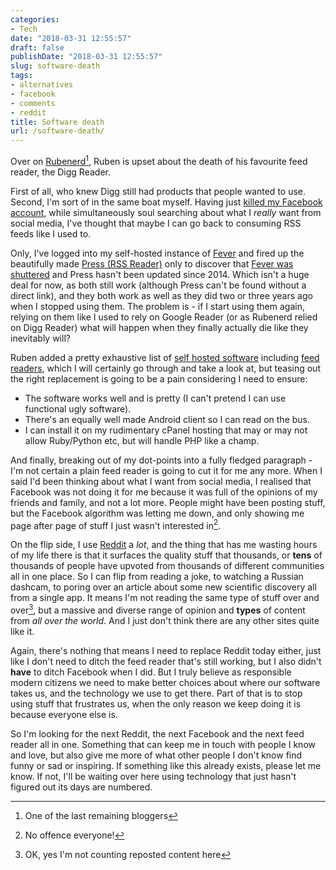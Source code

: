 ```yaml
---
categories:
- Tech
date: "2018-03-31 12:55:57"
draft: false
publishDate: "2018-03-31 12:55:57"
slug: software-death
tags:
- alternatives
- facebook
- comments
- reddit
title: Software death
url: /software-death/
---
```


Over on [Rubenerd](//rubenerd.com/goodbye-digg-reader/)[^lasthope], Ruben is upset about the death of his favourite feed reader, the Digg Reader.

First of all, who knew Digg still had products that people wanted to use. Second, I'm sort of in the same boat myself. Having just [killed my Facebook account](/unfriendly/), while simultaneously soul searching about what I *really* want from social media, I've thought that maybe I can go back to consuming RSS feeds like I used to.

Only, I've logged into my self-hosted instance of [Fever](//feedafever.com) and fired up the beautifully made [Press (RSS Reader)](//play.google.com/store/apps/details?id=com.twentyfivesquares.press) only to discover that [Fever was shuttered](//shauninman.com/archive/2016/12/24/goodbye_mint_goodbye_fever) and Press hasn't been updated since 2014. Which isn't a huge deal for now, as both still work (although Press can't be found without a direct link), and they both work as well as they did two or three years ago when I stopped using them. The problem is - if I start using them again, relying on them like I used to rely on Google Reader (or as Rubenerd relied on Digg Reader) what will happen when they finally actually die like they inevitably will?

Ruben added a pretty exhaustive list of [self hosted software](//github.com/Kickball/awesome-selfhosted/blob/master/README.md) including [feed readers](//github.com/Kickball/awesome-selfhosted/blob/master/README.md#feed-readers), which I will certainly go through and take a look at, but teasing out the right replacement is going to be a pain considering I need to ensure:

-   The software works well and is pretty (I can't pretend I can use
    functional ugly software).
-   There's an equally well made Android client so I can read on
    the bus.
-   I can install it on my rudimentary cPanel hosting that may or may
    not allow Ruby/Python etc, but will handle PHP like a champ.

And finally, breaking out of my dot-points into a fully fledged paragraph - I'm not certain a plain feed reader is going to cut it for me any more. When I said I'd been thinking about what I want from social media, I realised that Facebook was not doing it for me because it was full of the opinions of my friends and family, and not a lot more. People might have been posting stuff, but the Facebook algorithm was letting me down, and only showing me page after page of stuff I just wasn't interested in[^offensive].

On the flip side, I use [Reddit](//reddit.com) a *lot*, and the thing that has me wasting hours of my life there is that it surfaces the quality stuff that thousands, or **tens** of thousands of people have upvoted from thousands of different communities all in one place. So I can flip from reading a joke, to watching a Russian dashcam, to poring over an article about some new scientific discovery all from a single app. It means I'm not reading the same type of stuff over and over[^minusreposts], but a massive and diverse range of opinion and **types** of content from *all over the world*. And I just don't think there are any other sites quite like it.

Again, there's nothing that means I need to replace Reddit today either, just like I don't need to ditch the feed reader that's still working, but I also didn't **have** to ditch Facebook when I did. But I truly believe as responsible modern citizens we need to make better choices about where our software takes us, and the technology we use to get there. Part of that is to stop using stuff that frustrates us, when the only reason we keep doing it is because everyone else is.

So I'm looking for the next Reddit, the next Facebook and the next feed reader all in one. Something that can keep me in touch with people I know and love, but also give me more of what other people I don't know find funny or sad or inspiring. If something like this already exists, please let me know. If not, I'll be waiting over here using technology that just hasn't figured out its days are numbered.

[^lasthope]:One of the last remaining bloggers
[^offensive]:No offence everyone!
[^minusreposts]:OK, yes I'm not counting reposted content here